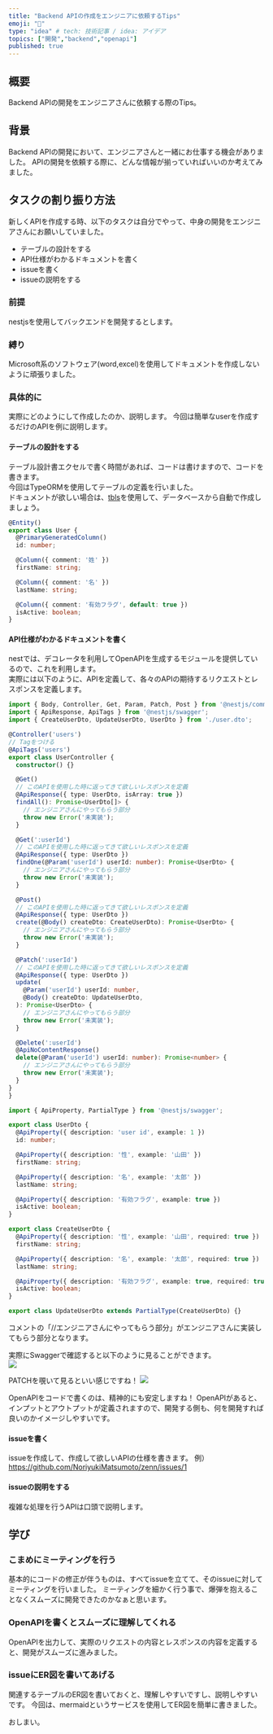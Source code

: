 ```yaml
---
title: "Backend APIの作成をエンジニアに依頼するTips"
emoji: "📘"
type: "idea" # tech: 技術記事 / idea: アイデア
topics: ["開発","backend","openapi"]
published: true
---
```


## 概要
Backend APIの開発をエンジニアさんに依頼する際のTips。

## 背景
Backend APIの開発において、エンジニアさんと一緒にお仕事する機会がありました。
APIの開発を依頼する際に、どんな情報が揃っていればいいのか考えてみました。


## タスクの割り振り方法
新しくAPIを作成する時、以下のタスクは自分でやって、中身の開発をエンジニアさんにお願いしていました。
- テーブルの設計をする
- API仕様がわかるドキュメントを書く
- issueを書く
- issueの説明をする

### 前提
nestjsを使用してバックエンドを開発するとします。  

### 縛り
Microsoft系のソフトウェア(word,excel)を使用してドキュメントを作成しないように頑張りました。

### 具体的に
実際にどのようにして作成したのか、説明します。
今回は簡単なuserを作成するだけのAPIを例に説明します。

#### テーブルの設計をする
テーブル設計書エクセルで書く時間があれば、コードは書けますので、コードを書きます。  
今回はTypeORMを使用してテーブルの定義を行いました。  
ドキュメントが欲しい場合は、[tbls](https://github.com/k1LoW/tbls)を使用して、データベースから自動で作成しましょう。  

```ts
@Entity()
export class User {
  @PrimaryGeneratedColumn()
  id: number;

  @Column({ comment: '姓' })
  firstName: string;

  @Column({ comment: '名' })
  lastName: string;

  @Column({ comment: '有効フラグ', default: true })
  isActive: boolean;
}
```

#### API仕様がわかるドキュメントを書く
nestでは、デコレータを利用してOpenAPIを生成するモジュールを提供しているので、これを利用します。  
実際には以下のように、APIを定義して、各々のAPIの期待するリクエストとレスポンスを定義します。  

```ts
import { Body, Controller, Get, Param, Patch, Post } from '@nestjs/common';
import { ApiResponse, ApiTags } from '@nestjs/swagger';
import { CreateUserDto, UpdateUserDto, UserDto } from './user.dto';

@Controller('users')
// Tagをつける
@ApiTags('users')
export class UserController {
  constructor() {}

  @Get()
  // このAPIを使用した時に返ってきて欲しいレスポンスを定義
  @ApiResponse({ type: UserDto, isArray: true })
  findAll(): Promise<UserDto[]> {
    // エンジニアさんにやってもらう部分
    throw new Error('未実装');
  }

  @Get(':userId')
  // このAPIを使用した時に返ってきて欲しいレスポンスを定義
  @ApiResponse({ type: UserDto })
  findOne(@Param('userId') userId: number): Promise<UserDto> {
    // エンジニアさんにやってもらう部分
    throw new Error('未実装');
  }

  @Post()
  // このAPIを使用した時に返ってきて欲しいレスポンスを定義
  @ApiResponse({ type: UserDto })
  create(@Body() createDto: CreateUserDto): Promise<UserDto> {
    // エンジニアさんにやってもらう部分
    throw new Error('未実装');
  }

  @Patch(':userId')
  // このAPIを使用した時に返ってきて欲しいレスポンスを定義
  @ApiResponse({ type: UserDto })
  update(
    @Param('userId') userId: number,
    @Body() createDto: UpdateUserDto,
  ): Promise<UserDto> {
    // エンジニアさんにやってもらう部分
    throw new Error('未実装');
  }

  @Delete(':userId')
  @ApiNoContentResponse()
  delete(@Param('userId') userId: number): Promise<number> {
    // エンジニアさんにやってもらう部分
    throw new Error('未実装');
  }
}
}
```

```ts
import { ApiProperty, PartialType } from '@nestjs/swagger';

export class UserDto {
  @ApiProperty({ description: 'user id', example: 1 })
  id: number;

  @ApiProperty({ description: '性', example: '山田' })
  firstName: string;

  @ApiProperty({ description: '名', example: '太郎' })
  lastName: string;

  @ApiProperty({ description: '有効フラグ', example: true })
  isActive: boolean;
}

export class CreateUserDto {
  @ApiProperty({ description: '性', example: '山田', required: true })
  firstName: string;

  @ApiProperty({ description: '名', example: '太郎', required: true })
  lastName: string;

  @ApiProperty({ description: '有効フラグ', example: true, required: true })
  isActive: boolean;
}

export class UpdateUserDto extends PartialType(CreateUserDto) {}
```

コメントの「//エンジニアさんにやってもらう部分」がエンジニアさんに実装してもらう部分となります。

実際にSwaggerで確認すると以下のように見ることができます。  
![](/images/develop-backend-api/swagger-main.png)

PATCHを覗いて見るといい感じですね！
![](/images/develop-backend-api/swagger-patch.png)

OpenAPIをコードで書くのは、精神的にも安定しますね！
OpenAPIがあると、インプットとアウトプットが定義されますので、開発する側も、何を開発すれば良いのかイメージしやすいです。

#### issueを書く
issueを作成して、作成して欲しいAPIの仕様を書きます。
例）https://github.com/NoriyukiMatsumoto/zenn/issues/1

#### issueの説明をする
複雑な処理を行うAPIは口頭で説明します。

## 学び

### こまめにミーティングを行う
基本的にコードの修正が伴うものは、すべてissueを立てて、そのissueに対してミーティングを行いました。
ミーティングを細かく行う事で、爆弾を抱えることなくスムーズに開発できたのかなぁと思います。

### OpenAPIを書くとスムーズに理解してくれる
OpenAPIを出力して、実際のリクエストの内容とレスポンスの内容を定義すると、開発がスムーズに進みました。  

### issueにER図を書いてあげる
関連するテーブルのER図を書いておくと、理解しやすいですし、説明しやすいです。
今回は、mermaidというサービスを使用してER図を簡単に書きました。
  
  
おしまい。